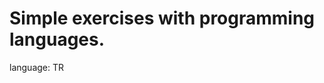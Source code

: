 

<h1 style="foregroud-color: red;">Simple exercises with programming languages.</h1>

language: TR

